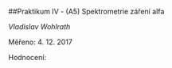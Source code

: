 ##Praktikum IV - (A5) Spektrometrie záření alfa

*Vladislav Wohlrath*

Měřeno: 4. 12. 2017

Hodnocení: 
